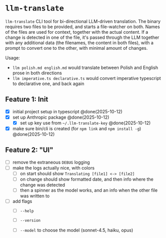 # `llm-translate`

`llm-translate` CLI tool for bi-directional LLM-driven translation.
The binary requires two files to be provided, and starts a file-watcher on both.
Names of the files are used for context, together with the actual content.
If a change is detected in one of the file, it's passed through the LLM together with any additional data (the filenames, the content in both files), with a prompt to convert one to the other, with minimal amount of changes.

Usage:

- `llm polish.md english.md` would translate between Polish and English prose in both directions
- `llm imperative.ts declarative.ts` would convert imperative typescript to declarative one, and back again

## Feature 1: Init

- [x] initial project setup in typescript @done(2025-10-12)
- [x] set up Anthropic package @done(2025-10-12)
  - [x] set up key use from `~/.llm-translate-key` @done(2025-10-12)
- [x] make sure bin/cli is created (for `npm link` and `npm install -g`) @done(2025-10-12)

## Feature 2: "UI"

- [ ] remove the extraneous `DEBUG` logging
- [ ] make the logs actually nice, with colors
  - [ ] on start should show `Translating [file1] <-> [file2]`
  - [ ] on change should show formatted date, and then info where the change was detected
  - [ ] then a spinner as the model works, and an info when the other file was written to
- [ ] add flags
  - [ ] `--help`
  - [ ] `--version`
  - [ ] `--model` to choose the model (sonnet-4.5, haiku, opus)


